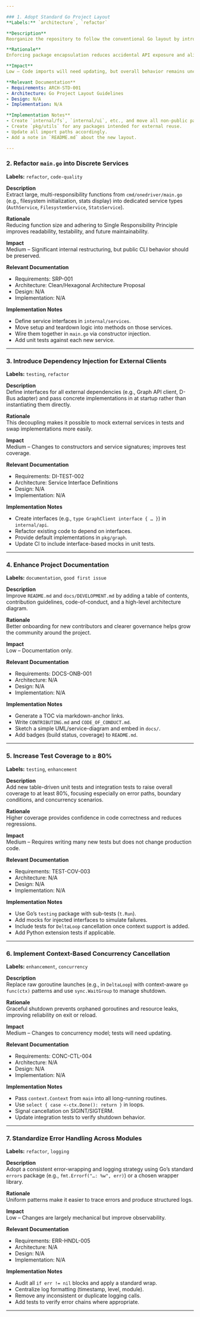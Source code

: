 ```yaml
---

### 1. Adopt Standard Go Project Layout
**Labels:** `architecture`, `refactor`

**Description**  
Reorganize the repository to follow the conventional Go layout by introducing an `internal/` directory for non-public packages and a `pkg/` directory for shared libraries.

**Rationale**  
Enforcing package encapsulation reduces accidental API exposure and aligns the project with community best practices.

**Impact**  
Low – Code imports will need updating, but overall behavior remains unchanged.

**Relevant Documentation**
- Requirements: ARCH-STD-001
- Architecture: Go Project Layout Guidelines
- Design: N/A
- Implementation: N/A

**Implementation Notes**
- Create `internal/fs`, `internal/ui`, etc., and move all non-public packages there.
- Create `pkg/utils` for any packages intended for external reuse.
- Update all import paths accordingly.
- Add a note in `README.md` about the new layout.

---
```


### 2. Refactor `main.go` into Discrete Services
**Labels:** `refactor`, `code-quality`

**Description**  
Extract large, multi-responsibility functions from `cmd/onedriver/main.go` (e.g., filesystem initialization, stats display) into dedicated service types (`AuthService`, `FilesystemService`, `StatsService`).

**Rationale**  
Reducing function size and adhering to Single Responsibility Principle improves readability, testability, and future maintainability.

**Impact**  
Medium – Significant internal restructuring, but public CLI behavior should be preserved.

**Relevant Documentation**
- Requirements: SRP-001
- Architecture: Clean/Hexagonal Architecture Proposal
- Design: N/A
- Implementation: N/A

**Implementation Notes**
- Define service interfaces in `internal/services`.
- Move setup and teardown logic into methods on those services.
- Wire them together in `main.go` via constructor injection.
- Add unit tests against each new service.

---

### 3. Introduce Dependency Injection for External Clients
**Labels:** `testing`, `refactor`

**Description**  
Define interfaces for all external dependencies (e.g., Graph API client, D-Bus adapter) and pass concrete implementations in at startup rather than instantiating them directly.

**Rationale**  
This decoupling makes it possible to mock external services in tests and swap implementations more easily.

**Impact**  
Medium – Changes to constructors and service signatures; improves test coverage.

**Relevant Documentation**
- Requirements: DI-TEST-002
- Architecture: Service Interface Definitions
- Design: N/A
- Implementation: N/A

**Implementation Notes**
- Create interfaces (e.g., `type GraphClient interface { … }`) in `internal/api`.
- Refactor existing code to depend on interfaces.
- Provide default implementations in `pkg/graph`.
- Update CI to include interface-based mocks in unit tests.

---

### 4. Enhance Project Documentation
**Labels:** `documentation`, `good first issue`

**Description**  
Improve `README.md` and `docs/DEVELOPMENT.md` by adding a table of contents, contribution guidelines, code-of-conduct, and a high-level architecture diagram.

**Rationale**  
Better onboarding for new contributors and clearer governance helps grow the community around the project.

**Impact**  
Low – Documentation only.

**Relevant Documentation**
- Requirements: DOCS-ONB-001
- Architecture: N/A
- Design: N/A
- Implementation: N/A

**Implementation Notes**
- Generate a TOC via markdown-anchor links.
- Write `CONTRIBUTING.md` and `CODE_OF_CONDUCT.md`.
- Sketch a simple UML/service-diagram and embed in `docs/`.
- Add badges (build status, coverage) to `README.md`.

---

### 5. Increase Test Coverage to ≥ 80%
**Labels:** `testing`, `enhancement`

**Description**  
Add new table-driven unit tests and integration tests to raise overall coverage to at least 80%, focusing especially on error paths, boundary conditions, and concurrency scenarios.

**Rationale**  
Higher coverage provides confidence in code correctness and reduces regressions.

**Impact**  
Medium – Requires writing many new tests but does not change production code.

**Relevant Documentation**
- Requirements: TEST-COV-003
- Architecture: N/A
- Design: N/A
- Implementation: N/A

**Implementation Notes**
- Use Go’s `testing` package with sub-tests (`t.Run`).
- Add mocks for injected interfaces to simulate failures.
- Include tests for `DeltaLoop` cancellation once context support is added.
- Add Python extension tests if applicable.

---

### 6. Implement Context-Based Concurrency Cancellation
**Labels:** `enhancement`, `concurrency`

**Description**  
Replace raw goroutine launches (e.g., in `DeltaLoop`) with context-aware `go func(ctx)` patterns and use `sync.WaitGroup` to manage shutdown.

**Rationale**  
Graceful shutdown prevents orphaned goroutines and resource leaks, improving reliability on exit or reload.

**Impact**  
Medium – Changes to concurrency model; tests will need updating.

**Relevant Documentation**
- Requirements: CONC-CTL-004
- Architecture: N/A
- Design: N/A
- Implementation: N/A

**Implementation Notes**
- Pass `context.Context` from `main` into all long-running routines.
- Use `select { case <-ctx.Done(): return }` in loops.
- Signal cancellation on SIGINT/SIGTERM.
- Update integration tests to verify shutdown behavior.

---

### 7. Standardize Error Handling Across Modules
**Labels:** `refactor`, `logging`

**Description**  
Adopt a consistent error-wrapping and logging strategy using Go’s standard `errors` package (e.g., `fmt.Errorf("…: %w", err)`) or a chosen wrapper library.

**Rationale**  
Uniform patterns make it easier to trace errors and produce structured logs.

**Impact**  
Low – Changes are largely mechanical but improve observability.

**Relevant Documentation**
- Requirements: ERR-HNDL-005
- Architecture: N/A
- Design: N/A
- Implementation: N/A

**Implementation Notes**
- Audit all `if err != nil` blocks and apply a standard wrap.
- Centralize log formatting (timestamp, level, module).
- Remove any inconsistent or duplicate logging calls.
- Add tests to verify error chains where appropriate.

---
